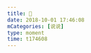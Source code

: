 ```yaml
---
title: 🥥
date: 2018-10-01 17:46:08
mCategories: [说说]
type: moment
time: t174608
---
```


<div id="pics-20181001174608"></div>

<script src="/lib/moment/pics.js"></script>
<script>
var data = [
    {"link": "2018-10-01_000000.jpeg", "type": "shuoshuo"},
    {"link": "2018-10-01_000001.jpeg", "type": "shuoshuo"}
];
picsRender(data, "pics-20181001174608");
</script>
